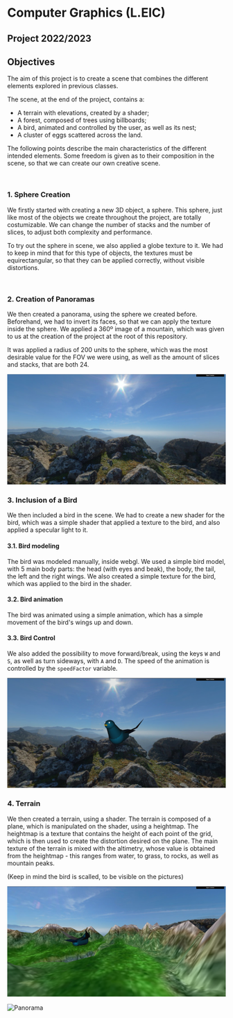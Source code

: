 # Computer Graphics (L.EIC)
## Project 2022/2023

## Objectives

The aim of this project is to create a scene that combines the different elements explored in previous
classes. 

The scene, at the end of the project, contains a:
- A terrain with elevations, created by a shader;
- A forest, composed of trees using billboards;
- A bird, animated and controlled by the user, as well as its nest;
- A cluster of eggs scattered across the land.

The following points describe the main characteristics of the different intended elements. 
Some freedom is given as to their composition in the scene, so that we can create our own creative scene.

<br>

### **1. Sphere Creation**

We firstly started with creating a new 3D object, a sphere. This sphere, just like most of the objects we create throughout the project, are totally costumizable. We can change the number of stacks and the number of slices, to adjust both complexity and performance.

To try out the sphere in scene, we also applied a globe texture to it. We had to keep in mind that for this type of objects, the textures must be equirectangular, so that they can be applied correctly, without visible distortions.

<br>

### **2. Creation of Panoramas**

We then created a panorama, using the sphere we created before. Beforehand, we had to invert its faces, so that we can apply the texture inside the sphere. We applied a 360º image of a mountain, which was given to us at the creation of the project at the root of this repository.

It was applied a radius of 200 units to the sphere, which was the most desirable value for the FOV we were using, as well as the amount of slices and stacks, that are both 24.

![Panorama](screenshots/project-t05g05-1.png)


### **3. Inclusion of a Bird**

We then included a bird in the scene. We had to create a new shader for the bird, which was a simple shader that applied a texture to the bird, and also applied a specular light to it.

#### **3.1.  Bird modeling**

The bird was modeled manually, inside webgl. We used a simple bird model, with 5 main body parts: the head (with eyes and beak), the body, the tail, the left and the right wings. We also created a simple texture for the bird, which was applied to the bird in the shader.

#### **3.2.  Bird animation**

The bird was animated using a simple animation, which has a simple movement of the bird's wings up and down. 


#### **3.3.  Bird Control**

We also added the possibility to move forward/break, using the keys `W` and `S`, as well as turn sideways, with `A` and `D`. The speed of the animation is controlled by the `speedFactor` variable.

![Panorama](screenshots/project-t05g05-2.png)

### **4. Terrain**

We then created a terrain, using a shader. The terrain is composed of a plane, which is manipulated on the shader, using a heightmap. The heightmap is a texture that contains the height of each point of the grid, which is then used to create the distortion desired on the plane. The main texture of the terrain is mixed with the altimetry, whose value is obtained from the heightmap - this ranges from water, to grass, to rocks, as well as mountain peaks.

(Keep in mind the bird is scalled, to be visible on the pictures)

![Panorama](screenshots/project-t05g05-3.png)

![Panorama](screenshots/project-t05g05-3_b.png)

